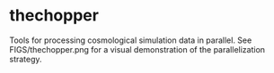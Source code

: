 # thechopper
Tools for processing cosmological simulation data in parallel. See FIGS/thechopper.png for a visual demonstration of the parallelization strategy. 
